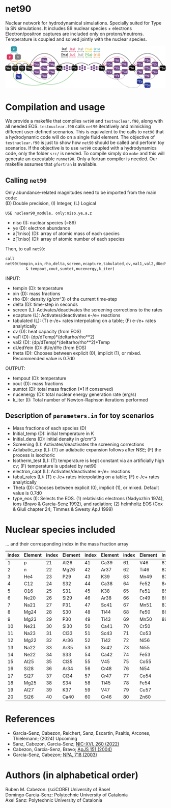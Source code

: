 # net90

Nuclear network for hydrodynamical simulations. Specially suited for Type Ia SN simulations.
It includes 89 nuclear species + electrons
Electron/positron captures are included only on protons/neutrons.
Temperature is coupled and solved jointly with the nuclear species.

<p align="center">
  <img src="https://raw.githubusercontent.com/realnewton/net90/main/Net90architecture.png" alt="Network architecture" width="1000"/>
</p>

# Compilation and usage
We provide a makefile that compiles `net90` and `testnuclear.f90`, along with all needed EOS. `testnuclear.f90` calls `net90` iteratively and mimicking different user-defined scenarios. This is equivalent to the calls to `net90` that a hydrodynamic code will do on a single fluid element. The objective of `testnuclear.f90` is just to show how `net90` should be called and perform toy scenarios. If the objective is to use `net90` coupled with a hydrodynamics code, only the folder `src/` is needed.
To compile simply do `make` and this will generate an executable `runnet90`.
Only a fortran compiler is needed. Our makefile assumes that `gfortran` is available.

## Calling `net90`
Only abundance-related magnitudes need to be imported from the main code:</br>
(D) Double precision, (I) Integer, (L) Logical
```
USE nuclear90_module, only:niso,ye,a,z
```
* niso      (I): nuclear species (=89)
* ye        (D): electron abundance
* a[1:niso] (D): array of atomic mass of each species
* z[1:niso] (D): array of atomic number of each species

Then, to call `net90`:
```
call net90(tempin,xin,rho,delta,screen,ecapture,tabulated,cv,val1,val2,dUedYein,theta,&
         & tempout,xout,sumtot,nucenergy,k_iter)
```

INPUT:
* tempin    (D): temperature
* xin       (D): mass fractions
* rho       (D): density (g/cm^3) of the current time-step
* delta     (D): time-step in seconds
* screen    (L): Activates/deactivates the screening corrections to the rates
* ecapture  (L): Activates/deactivates e-/e+ reactions
* tabulated (L): (T) e-/e+ rates interpolating on a table; (F) e-/e+ rates analytically
* cv        (D): heat capacity (from EOS)
* val1      (D): (dp/dTemp)*(deltarho/rho**2)
* val2      (D): (dp/dTemp)*(deltarho/rho**2)*Temp
* dUedYein  (D): dUe/dYe (from EOS)
* theta     (D): Chooses between explicit (0), implicit (1), or mixed. Recommended value is 0.7d0

OUTPUT:
* tempout   (D): temperature
* xout      (D): mass fractions
* sumtot    (D): total mass fraction (=1 if conserved)
* nucenergy (D): total nuclear energy generation rate (erg/s)
* k_iter    (I): Total number of Newton-Raphson iterations performed

## Description of `parameters.in` for toy scenarios

- Mass fractions of each species (D)
- Initial_temp  (D): initial temperature in K
- Initial_dens  (D): initial density in g/cm^3
- Screening     (L): Activates/deactivates the screening corrections
- Adiabatic_exp (L): (T) an adiabatic expansion follows after NSE; (F) the process is isochoric
- Isotherm_test (L): (T) temperature is kept constant via an artificially high cv; (F) temperature is updated by net90
- electron_capt (L): Activates/deactivates e-/e+ reactions
- tabul_rates   (L): (T) e-/e+ rates interpolating on a table; (F) e-/e+ rates analytically
- Theta         (D): Chooses between explicit (0), implicit (1), or mixed. Default value is 0.7d0
- type_eos      (I): Selects the EOS. (1) relativistic electrons (Nadyozhin 1974), ions (Bravo & Garcia-Senz 1992), and radiation; (2) helmholtz EOS (Cox & Giuli chapter 24; Timmes & Swesty ApJ 1999)

# Nuclear species included 
... and their corresponding index in the mass fraction array

| index | Element | index | Element | index | Element | index | Element | index | Element |
|--|---|--|---|--|---|--|---|--|---|
|1|p|21|Al26|41|Ca39|61|V46|81|Zn59|
|2|n|22|Mg26|42|Ar37|62|Ti46|82|Ni57|
|3|He4|23|P29|43|K39|63|Mn49|83|Cu59|
|4|C12|24|S32|44|Ca38|64|Fe52|84|Zn58|
|5|O16|25|S31|45|K38|65|Fe51|85|Cu58|
|6|Ne20|26|Si29|46|Ar38|66|Cr49|86|Ni58|
|7|Na21|27|P31|47|Sc41|67|Mn51|87|Co57|
|8|Mg24|28|S30|48|Ti44|68|Fe50|88|Co58|
|9|Mg23|29|P30|49|Ti43|69|Mn50|89|N13
|10|Ne21|30|Si30|50|Ca41|70|Cr50|
|11|Na23|31|Cl33|51|Sc43|71|Co53|
|12|Mg22|32|Ar36|52|Ti42|72|Ni56|
|13|Na22|33|Ar35|53|Sc42|73|Ni55|
|14|Ne22|34|S33|54|Ca42|74|Fe53|
|15|Al25|35|Cl35|55|V45|75|Co55|
|16|Si28|36|Ar34|56|Cr48|76|Ni54|
|17|Si27|37|Cl34|57|Cr47|77|Co54|
|18|Mg25|38|S34|58|Ti45|78|Fe54|
|19|Al27|39|K37|59|V47|79|Cu57|
|20|Si26|40|Ca40|60|Cr46|80|Zn60|

# References
- Garcia-Senz, Cabezon, Reichert, Sanz, Escartin, Psaltis, Arcones, Thielemann; (2024) Upcoming
- Sanz, Cabezon, Garcia-Senz; [NIC-XVI, 260 (2022)](https://ui.adsabs.harvard.edu/abs/2022EPJWC.26011036S/abstract)
- Cabezon, Garcia-Senz, Bravo; [ApJS 151 (2004)](https://ui.adsabs.harvard.edu/abs/2004ApJS..151..345C/abstract)
- Garcia-Senz, Cabezon; [NPA, 718 (2003)](https://ui.adsabs.harvard.edu/abs/2003NuPhA.718..566G/abstract)

# Authors (in alphabetical order)
Ruben M. Cabezon: (sciCORE) University of Basel</br>
Domingo Garcia-Senz: Polytechnic University of Catalonia</br>
Axel Sanz: Polytechnic University of Catalonia
